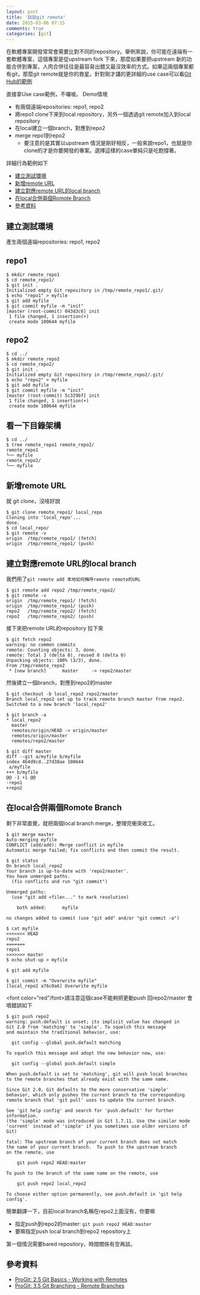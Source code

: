 ```yaml
---
layout: post
title: '談談git remote'
date: 2015-03-06 07:15
comments: true
categories: [git]
---
```

在軟體專案開發常常會需要比對不同的repository。舉例來說，你可能在遠端有一套軟體專案，這個專案是從upstream fork 下來，那麼如果要把upstream 新的功能合併到專案，人肉合併往往是最容易出錯又最沒效率的方式。如果這兩個專案都有git，那麼git remote就是你的救星。針對剛才講的更詳細的use case可以看[Git Hub的範例](https://help.github.com/articles/configuring-a-remote-for-a-fork/)

直接拿Use case範例，不囉唆。
Demo情境

* 有兩個遠端repositories: repo1, repo2
* 將repo1 clone下來到local repository，另外一個透過git remote加入到local repository
* 在local建立一個branch，對應到repo2
* merge repo1到repo2
	* 要注意的是其實以upstream 情況是剛好相反，一般來說repo1，也就是你clone的才是你要開發的專案。選擇這樣的case單純只是吃飽撐著。

詳細行為範例如下

* [建立測試環境](#g2_env)
* [新增remote URL](#g2_rt_url)
* [建立對應remote URL的local branch](#g2_rt_branch)
* [在local合併兩個Romote Branch](#g2_rt_merge)
* [參考資料](#g2_ref)


<a name="g2_env"></a>
## 建立測試環境
產生兩個遠端repositories: repo1, repo2

## repo1
```
$ mkdir remote_repo1
$ cd remote_repo1/
$ git init .
Initialized empty Git repository in /tmp/remote_repo1/.git/
$ echo "repo1" > myfile
$ git add myfile 
$ git commit myfile -m "init"
[master (root-commit) 043d3c6] init
 1 file changed, 1 insertion(+)
 create mode 100644 myfile
```

## repo2
```
$ cd ../
$ mkdir remote_repo2
$ cd remote_repo2/
$ git init .
Initialized empty Git repository in /tmp/remote_repo2/.git/
$ echo "repo2" > myfile
$ git add myfile 
$ git commit myfile -m "init"
[master (root-commit) 5c329bf] init
 1 file changed, 1 insertion(+)
 create mode 100644 myfile
```

## 看一下目錄架構
```
$ cd ../
$ tree remote_repo1 remote_repo2/
remote_repo1
└── myfile
remote_repo2/
└── myfile
```


<a name="g2_rt_url"></a>
## 新增remote URL
就 git clone，沒啥好說

```
$ git clone remote_repo1/ local_repo
Cloning into 'local_repo'...
done.
$ cd local_repo/
$ git remote -v
origin	/tmp/remote_repo1/ (fetch)
origin	/tmp/remote_repo1/ (push)
```


<a name="g2_rt_branch"></a>
## 建立對應remote URL的local branch
我們用了`git remote add 本地如何稱呼remote remote的URL`

```
$ git remote add repo2 /tmp/remote_repo2/
$ git remote -v
origin	/tmp/remote_repo1/ (fetch)
origin	/tmp/remote_repo1/ (push)
repo2	/tmp/remote_repo2/ (fetch)
repo2	/tmp/remote_repo2/ (push)
```

接下來把remote URL的repository 拉下來
```
$ git fetch repo2
warning: no common commits
remote: Counting objects: 3, done.
remote: Total 3 (delta 0), reused 0 (delta 0)
Unpacking objects: 100% (3/3), done.
From /tmp/remote_repo2
 * [new branch]      master     -> repo2/master
```

然後建立一個branch，對應到repo2的master
```
$ git checkout -b local_repo2 repo2/master
Branch local_repo2 set up to track remote branch master from repo2.
Switched to a new branch 'local_repo2'

$ git branch -a
* local_repo2
  master
  remotes/origin/HEAD -> origin/master
  remotes/origin/master
  remotes/repo2/master

$ git diff master 
diff --git a/myfile b/myfile
index 464d9cd..27d38ae 100644
 a/myfile
+++ b/myfile
@@ -1 +1 @@
-repo1
+repo2
```


<a name="g2_rt_merge"></a>
## 在local合併兩個Romote Branch
剩下非常直覺，就把兩個local branch merge，整理完衝突收工。


```
$ git merge master 
Auto-merging myfile
CONFLICT (add/add): Merge conflict in myfile
Automatic merge failed; fix conflicts and then commit the result.

$ git status 
On branch local_repo2
Your branch is up-to-date with 'repo2/master'.
You have unmerged paths.
  (fix conflicts and run "git commit")

Unmerged paths:
  (use "git add <file>..." to mark resolution)

	both added:      myfile

no changes added to commit (use "git add" and/or "git commit -a")

$ cat myfile 
<<<<<<< HEAD
repo2
=======
repo1
>>>>>>> master
$ echo shut-up > myfile 

$ git add myfile 

$ git commit -m "Overwrite myfile"
[local_repo2 a76c0a6] Overwrite myfile
```

<font color="red"/font>請注意這個case不能夠把更動push 回repo2/master 會噴錯誤如下</font>

```
$ git push repo2 
warning: push.default is unset; its implicit value has changed in
Git 2.0 from 'matching' to 'simple'. To squelch this message
and maintain the traditional behavior, use:

  git config --global push.default matching

To squelch this message and adopt the new behavior now, use:

  git config --global push.default simple

When push.default is set to 'matching', git will push local branches
to the remote branches that already exist with the same name.

Since Git 2.0, Git defaults to the more conservative 'simple'
behavior, which only pushes the current branch to the corresponding
remote branch that 'git pull' uses to update the current branch.

See 'git help config' and search for 'push.default' for further information.
(the 'simple' mode was introduced in Git 1.7.11. Use the similar mode
'current' instead of 'simple' if you sometimes use older versions of Git)

fatal: The upstream branch of your current branch does not match
the name of your current branch.  To push to the upstream branch
on the remote, use

    git push repo2 HEAD:master

To push to the branch of the same name on the remote, use

    git push repo2 local_repo2

To choose either option permanently, see push.default in 'git help config'.
```

簡單翻譯一下，目前local branch名稱在repo2上面沒有，你要嘛

* 指定push到repo2的master: `git push repo2 HEAD:master`
* 要嘛指定push local branch到repo2 repository上

第一個情況需要bared repository，時間關係有空再談。


<a name="g2_ref"></a>
## 參考資料

* [ProGit: 2.5 Git Basics - Working with Remotes](http://git-scm.com/book/en/v2/Git-Basics-Working-with-Remotes)
* [ProGit: 3.5 Git Branching - Remote Branches](http://git-scm.com/book/en/v2/Git-Branching-Remote-Branches)
